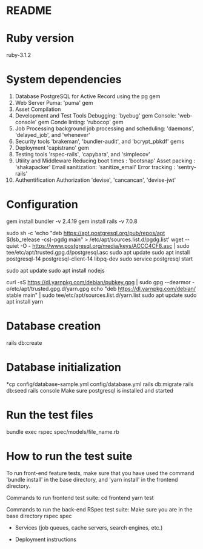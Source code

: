 # README
# Ruby version
ruby-3.1.2

# System dependencies
1. Database 
PostgreSQL for Active Record using the pg gem
2. Web Server
Puma: 'puma' gem
3. Asset Compilation
4. Development and Test Tools 
Debugging: 'byebug' gem
Console: 'web-console' gem
Conde linting: 'rubocop' gem
5. Job Processing
background job processing and scheduling: 'daemons', 'delayed_job', and 'whenever'
6. Security tools
'brakeman', 'bundler-audit', and 'bcrypt_pbkdf' gems
7. Deployment
'capistrano' gem
8. Testing tools
'rspec-rails', 'capybara', and 'simplecov'
9. Utility and Middleware
Reducing boot times : 'bootsnap'
Asset packing : 'shakapacker'
Email sanitization: 'sanitize_email'
Error tracking : 'sentry-rails'
11. Authentification Authorization 
'devise', 'cancancan', 'devise-jwt'

# Configuration 
gem install bundler -v 2.4.19 
gem install rails -v 7.0.8

sudo sh -c 'echo "deb https://apt.postgresql.org/pub/repos/apt $(lsb_release -cs)-pgdg main" > /etc/apt/sources.list.d/pgdg.list'
wget --quiet -O - https://www.postgresql.org/media/keys/ACCC4CF8.asc | sudo tee/etc/apt/trusted.gpg.d/postgresql.asc
sudo apt update
sudo apt install postgresql-14 postgresql-client-14 libpq-dev
sudo service postgresql start

sudo apt update
sudo apt install nodejs

curl -sS https://dl.yarnpkg.com/debian/pubkey.gpg | sudo gpg --dearmor -o/etc/apt/trusted.gpg.d/yarn.gpg
echo "deb https://dl.yarnpkg.com/debian/ stable main" | sudo tee/etc/apt/sources.list.d/yarn.list
sudo apt update
sudo apt install yarn
# Database creation 
rails db:create

# Database initialization
*cp config/database-sample.yml config/database.yml
rails db:migrate
rails db:seed
rails console
Make sure postgresql is installed and started

# Run the test files
bundle exec rspec spec/models/file_name.rb


# How to run the test suite
To run front-end feature tests, make sure that you have used the command 'bundle install' in the base directory, and 'yarn install' in the frontend directory.

Commands to run frontend test suite:
cd frontend
yarn test

Commands to run the back-end RSpec test suite:
Make sure you are in the base directory
rspec spec
* Services (job queues, cache servers, search engines, etc.)

* Deployment instructions
